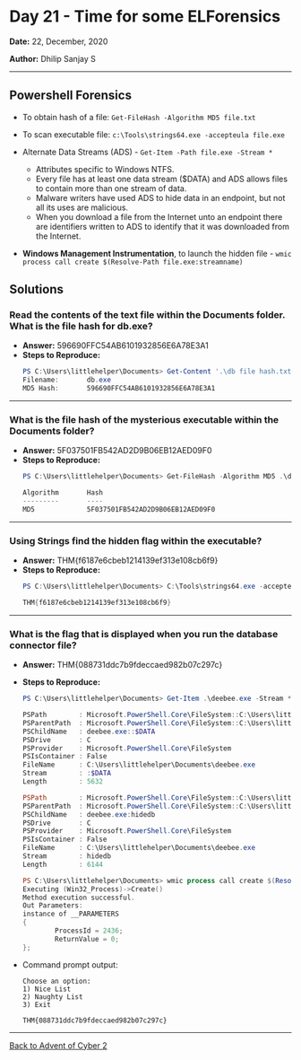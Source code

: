 # Day 21 - Time for some ELForensics

**Date:** 22, December, 2020

**Author:** Dhilip Sanjay S

---

## Powershell Forensics
- To obtain hash of a file: `Get-FileHash -Algorithm MD5 file.txt`
- To scan executable file: `c:\Tools\strings64.exe -accepteula file.exe`
- Alternate Data Streams (ADS) - `Get-Item -Path file.exe -Stream *`
    - Attributes specific to Windows NTFS.
    - Every file has at least one data stream ($DATA) and ADS allows files to contain more than one stream of data.
    - Malware writers have used ADS to hide data in an endpoint, but not all its uses are malicious. 
    - When you download a file from the Internet unto an endpoint there are identifiers written to ADS to identify that it was downloaded from the Internet.

- **Windows Management Instrumentation**, to launch the hidden file - `wmic process call create $(Resolve-Path file.exe:streamname)`


## Solutions

### Read the contents of the text file within the Documents folder. What is the file hash for db.exe?
- **Answer:** 596690FFC54AB6101932856E6A78E3A1
- **Steps to Reproduce:** 
    ```powershell
    PS C:\Users\littlehelper\Documents> Get-Content '.\db file hash.txt'
    Filename:       db.exe
    MD5 Hash:       596690FFC54AB6101932856E6A78E3A1    
    ``` 
---

### What is the file hash of the mysterious executable within the Documents folder?
- **Answer:** 5F037501FB542AD2D9B06EB12AED09F0
- **Steps to Reproduce:** 
    ```powershell
    PS C:\Users\littlehelper\Documents> Get-FileHash -Algorithm MD5 .\deebee.exe

    Algorithm       Hash                                                                   Path
    ---------       ----                                                                   ----
    MD5             5F037501FB542AD2D9B06EB12AED09F0                                       C:\Users\littlehelper\Documents\deebee.exe
    ```
---

### Using Strings find the hidden flag within the executable?
- **Answer:** THM{f6187e6cbeb1214139ef313e108cb6f9}
- **Steps to Reproduce:** 
    ```powershell
    PS C:\Users\littlehelper\Documents> C:\Tools\strings64.exe -accepteula .\deebee.exe | Select-String -Pattern 'THM'

    THM{f6187e6cbeb1214139ef313e108cb6f9}
    ```
---

### What is the flag that is displayed when you run the database connector file?
- **Answer:** THM{088731ddc7b9fdeccaed982b07c297c}
- **Steps to Reproduce:** 
    ```powershell
    PS C:\Users\littlehelper\Documents> Get-Item .\deebee.exe -Stream *

    PSPath        : Microsoft.PowerShell.Core\FileSystem::C:\Users\littlehelper\Documents\deebee.exe::$DATA
    PSParentPath  : Microsoft.PowerShell.Core\FileSystem::C:\Users\littlehelper\Documents
    PSChildName   : deebee.exe::$DATA
    PSDrive       : C
    PSProvider    : Microsoft.PowerShell.Core\FileSystem
    PSIsContainer : False
    FileName      : C:\Users\littlehelper\Documents\deebee.exe
    Stream        : :$DATA
    Length        : 5632

    PSPath        : Microsoft.PowerShell.Core\FileSystem::C:\Users\littlehelper\Documents\deebee.exe:hidedb
    PSParentPath  : Microsoft.PowerShell.Core\FileSystem::C:\Users\littlehelper\Documents
    PSChildName   : deebee.exe:hidedb
    PSDrive       : C
    PSProvider    : Microsoft.PowerShell.Core\FileSystem
    PSIsContainer : False
    FileName      : C:\Users\littlehelper\Documents\deebee.exe
    Stream        : hidedb
    Length        : 6144

    PS C:\Users\littlehelper\Documents> wmic process call create $(Resolve-Path .\deebee.exe:hidedb)
    Executing (Win32_Process)->Create()
    Method execution successful.
    Out Parameters:
    instance of __PARAMETERS
    {
            ProcessId = 2436;
            ReturnValue = 0;
    };
    ```

- Command prompt output:
    ```
    Choose an option:
    1) Nice List
    2) Naughty List
    3) Exit

    THM{088731ddc7b9fdeccaed982b07c297c}
    ```
---
[Back to Advent of Cyber 2](/TryHackMe/Advent%20of%20Cyber%202)